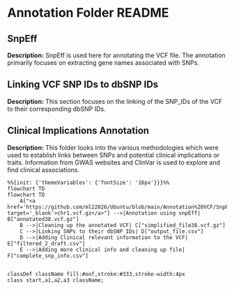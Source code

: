 # Annotation Folder README

## SnpEff

**Description:** SnpEff is used here for annotating the VCF file. The annotation primarily focuses on extracting gene names associated with SNPs.

## Linking VCF SNP IDs to dbSNP IDs

**Description:** This section focuses on the linking of the SNP_IDs of the VCF to their corresponding dbSNP IDs.

## Clinical Implications Annotation

**Description:** This folder looks into the various methodologies which were used to establish links between SNPs and potential clinical implications or traits. Information from GWAS websites and ClinVar is used to explore and find clinical associations.




```mermaid
%%{init: {'themeVariables': {'fontSize': '16px'}}}%%
flowchart TD
flowchart TD
    A["<a href='https://github.com/ml22826/Ubuntu/blob/main/Annotation%20VCF/SnpEff/code' target='_blank'>chr1.vcf.gz</a>"] -->|Annotation using snpEff| B["annotated38.vcf.gz"]
    B -->|Cleaning up the annotated VCF| C["simplified_file38.vcf.gz"]
    C -->|Linking SNPs to their dbSNP IDs| D["output_file.csv"]
    D -->|Adding Clinical relevant information to the VCF| E["filtered_2_draft.csv"]
    E -->|Adding more clinical info and cleaning up file| F["complete_snp_info.csv"]


classDef className fill:#oof,stroke:#333,stroke-width:4px
class start,a1,a2,a3 className;
